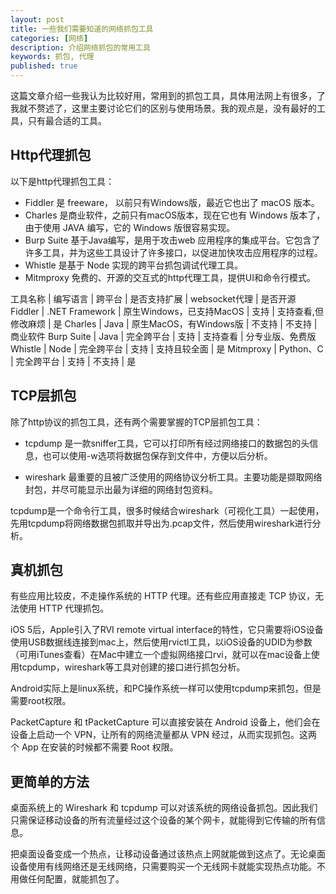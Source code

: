 ```yaml
---
layout: post
title: 一些我们需要知道的网络抓包工具
categories: [网络]
description: 介绍网络抓包的常用工具
keywords: 抓包, 代理
published: true
---
```


这篇文章介绍一些我认为比较好用，常用到的抓包工具，具体用法网上有很多，了我就不赘述了，这里主要讨论它们的区别与使用场景。我的观点是，没有最好的工具，只有最合适的工具。

## Http代理抓包

以下是http代理抓包工具：

* Fiddler 是 freeware， 以前只有Windows版，最近它也出了 macOS 版本。
* Charles 是商业软件，之前只有macOS版本，现在它也有 Windows 版本了，由于使用 JAVA 编写，它的 Windows 版很容易实现。
* Burp Suite 基于Java编写，是用于攻击web 应用程序的集成平台。它包含了许多工具，并为这些工具设计了许多接口，以促进加快攻击应用程序的过程。
* Whistle 是基于 Node 实现的跨平台抓包调试代理工具。
* Mitmproxy 免费的、开源的交互式的http代理工具，提供UI和命令行模式。

工具名称 |	编写语言 | 跨平台	|	是否支持扩展 | websocket代理 | 是否开源
Fiddler | .NET Framework |  原生Windows，已支持MacOS | 支持 | 支持查看,但修改麻烦 | 是
Charles | Java |  原生MacOS，有Windows版 | 不支持 | 不支持 | 商业软件
Burp Suite | Java |  完全跨平台 | 支持 | 支持查看 | 分专业版、免费版
Whistle | Node |  完全跨平台 | 支持 | 支持且较全面 | 是
Mitmproxy | Python、C |  完全跨平台 | 支持 | 不支持 | 是

## TCP层抓包

除了http协议的抓包工具，还有两个需要掌握的TCP层抓包工具：

* tcpdump 是一款sniffer工具，它可以打印所有经过网络接口的数据包的头信息，也可以使用-w选项将数据包保存到文件中，方便以后分析。

* wireshark 最重要的且被广泛使用的网络协议分析工具。主要功能是撷取网络封包，并尽可能显示出最为详细的网络封包资料。

tcpdump是一个命令行工具，很多时候结合wireshark（可视化工具）一起使用，先用tcpdump将网络数据包抓取并导出为.pcap文件，然后使用wireshark进行分析。

## 真机抓包
有些应用比较皮，不走操作系统的 HTTP 代理。还有些应用直接走 TCP 协议，无法使用 HTTP 代理抓包。

iOS 5后，Apple引入了RVI remote virtual interface的特性，它只需要将iOS设备使用USB数据线连接到mac上，然后使用rvictl工具，以iOS设备的UDID为参数（可用iTunes查看）在Mac中建立一个虚拟网络接口rvi，就可以在mac设备上使用tcpdump，wireshark等工具对创建的接口进行抓包分析。

Android实际上是linux系统，和PC操作系统一样可以使用tcpdump来抓包，但是需要root权限。

PacketCapture 和 tPacketCapture 可以直接安装在 Android 设备上，他们会在设备上启动一个 VPN，让所有的网络流量都从 VPN 经过，从而实现抓包。这两个 App 在安装的时候都不需要 Root 权限。

## 更简单的方法
桌面系统上的 Wireshark 和 tcpdump 可以对该系统的网络设备抓包。因此我们只需保证移动设备的所有流量经过这个设备的某个网卡，就能得到它传输的所有信息。

把桌面设备变成一个热点，让移动设备通过该热点上网就能做到这点了。无论桌面设备使用有线网络还是无线网络，只需要购买一个无线网卡就能实现热点功能。不用做任何配置，就能抓包了。

